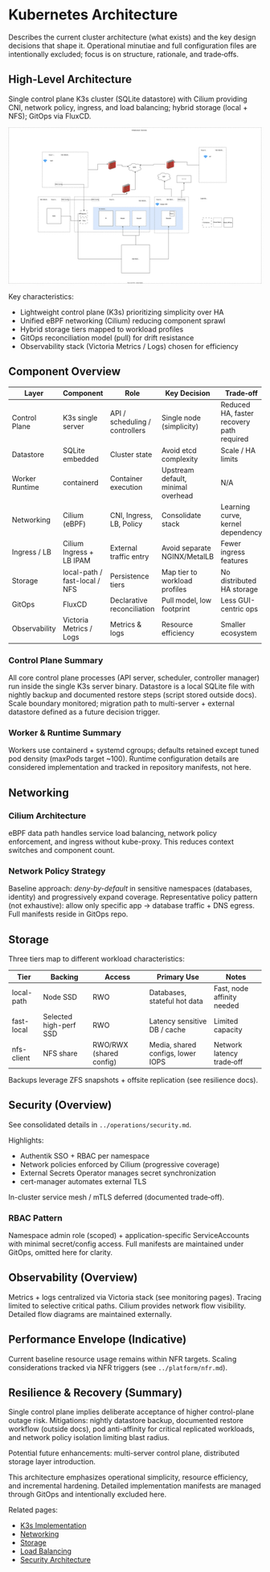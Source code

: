 # Kubernetes Architecture

Describes the current cluster architecture (what exists) and the key design decisions that shape it. Operational minutiae and full configuration files are intentionally excluded; focus is on structure, rationale, and trade‑offs.

## High-Level Architecture

Single control plane K3s cluster (SQLite datastore) with Cilium providing CNI, network policy, ingress, and load balancing; hybrid storage (local + NFS); GitOps via FluxCD.

![Diagram: Infrastructure Architecture](../resources/images/architecture/infrastructure.drawio.svg)

Key characteristics:
- Lightweight control plane (K3s) prioritizing simplicity over HA
- Unified eBPF networking (Cilium) reducing component sprawl
- Hybrid storage tiers mapped to workload profiles
- GitOps reconciliation model (pull) for drift resistance
- Observability stack (Victoria Metrics / Logs) chosen for efficiency

## Component Overview

| Layer | Component | Role | Key Decision | Trade‑off |
|-------|-----------|------|--------------|-----------|
| Control Plane | K3s single server | API / scheduling / controllers | Single node (simplicity) | Reduced HA, faster recovery path required |
| Datastore | SQLite embedded | Cluster state | Avoid etcd complexity | Scale / HA limits |
| Worker Runtime | containerd | Container execution | Upstream default, minimal overhead | N/A |
| Networking | Cilium (eBPF) | CNI, Ingress, LB, Policy | Consolidate stack | Learning curve, kernel dependency |
| Ingress / LB | Cilium Ingress + LB IPAM | External traffic entry | Avoid separate NGINX/MetalLB | Fewer ingress features |
| Storage | local-path / fast-local / NFS | Persistence tiers | Map tier to workload profiles | No distributed HA storage |
| GitOps | FluxCD | Declarative reconciliation | Pull model, low footprint | Less GUI-centric ops |
| Observability | Victoria Metrics / Logs | Metrics & logs | Resource efficiency | Smaller ecosystem |

### Control Plane Summary
All core control plane processes (API server, scheduler, controller manager) run inside the single K3s server binary. Datastore is a local SQLite file with nightly backup and documented restore steps (script stored outside docs). Scale boundary monitored; migration path to multi-server + external datastore defined as a future decision trigger.

### Worker & Runtime Summary
Workers use containerd + systemd cgroups; defaults retained except tuned pod density (maxPods target ~100). Runtime configuration details are considered implementation and tracked in repository manifests, not here.

## Networking

### Cilium Architecture
eBPF data path handles service load balancing, network policy enforcement, and ingress without kube-proxy. This reduces context switches and component count.

### Network Policy Strategy
Baseline approach: *deny-by-default* in sensitive namespaces (databases, identity) and progressively expand coverage. Representative policy pattern (not exhaustive): allow only specific app → database traffic + DNS egress. Full manifests reside in GitOps repo.

## Storage

Three tiers map to different workload characteristics:

| Tier | Backing | Access | Primary Use | Notes |
|------|---------|--------|-------------|-------|
| local-path | Node SSD | RWO | Databases, stateful hot data | Fast, node affinity needed |
| fast-local | Selected high-perf SSD | RWO | Latency sensitive DB / cache | Limited capacity |
| nfs-client | NFS share | RWO/RWX (shared config) | Media, shared configs, lower IOPS | Network latency trade‑off |

Backups leverage ZFS snapshots + offsite replication (see resilience docs).

## Security (Overview)
See consolidated details in `../operations/security.md`.

Highlights:
- Authentik SSO + RBAC per namespace
- Network policies enforced by Cilium (progressive coverage)
- External Secrets Operator manages secret synchronization
- cert-manager automates external TLS

In-cluster service mesh / mTLS deferred (documented trade‑off).

### RBAC Pattern
Namespace admin role (scoped) + application-specific ServiceAccounts with minimal secret/config access. Full manifests are maintained under GitOps, omitted here for clarity.

## Observability (Overview)
Metrics + logs centralized via Victoria stack (see monitoring pages). Tracing limited to selective critical paths. Cilium provides network flow visibility. Detailed flow diagrams are maintained externally.

## Performance Envelope (Indicative)
Current baseline resource usage remains within NFR targets. Scaling considerations tracked via NFR triggers (see `../platform/nfr.md`).

## Resilience & Recovery (Summary)
Single control plane implies deliberate acceptance of higher control-plane outage risk. Mitigations: nightly datastore backup, documented restore workflow (outside docs), pod anti-affinity for critical replicated workloads, and network policy isolation limiting blast radius.

Potential future enhancements: multi-server control plane, distributed storage layer introduction.

This architecture emphasizes operational simplicity, resource efficiency, and incremental hardening. Detailed implementation manifests are managed through GitOps and intentionally excluded here.

Related pages:
- [K3s Implementation](k3s.md)
- [Networking](networking.md)
- [Storage](storage.md)
- [Load Balancing](load-balancing.md)
- [Security Architecture](../operations/security.md)